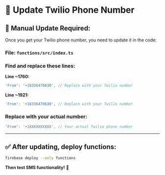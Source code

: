 # 📝 Update Twilio Phone Number

## 🔧 **Manual Update Required:**

Once you get your Twilio phone number, you need to update it in the code:

### **File:** `functions/src/index.ts`

### **Find and replace these lines:**

**Line ~1760:**
```typescript
'From': '+18336470630', // Replace with your Twilio number
```

**Line ~1921:**
```typescript  
'From': '+18336470630', // Replace with your Twilio number
```

### **Replace with your actual number:**
```typescript
'From': '+1XXXXXXXXXX', // Your actual Twilio phone number
```

---

## ✅ **After updating, deploy functions:**

```bash
firebase deploy --only functions
```

**Then test SMS functionality!** 🚀
